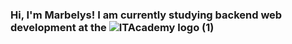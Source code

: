 ### Hi, I'm Marbelys! I am currently studying backend web development at the ![ITAcademy logo (1)](https://github.com/MarbelysGomez/MarbelysGomez/assets/137915980/62a4fe39-ae5f-4038-a446-72331a84488b)







<!--
**MarbelysGomez/MarbelysGomez** is a ✨ _special_ ✨ repository because its `README.md` (this file) appears on your GitHub profile.

Here are some ideas to get you started:

- 🔭 I’m currently working on ...
- 🌱 I’m currently learning ...
- 👯 I’m looking to collaborate on ...
- 🤔 I’m looking for help with ...
- 💬 Ask me about ...
- 📫 How to reach me: ...
- 😄 Pronouns: ...
- ⚡ Fun fact: ...
-->
